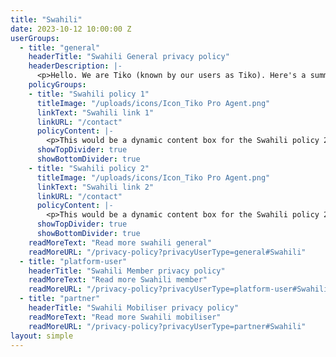 ```yaml
---
title: "Swahili"
date: 2023-10-12 10:00:00 Z
userGroups:
  - title: "general"
    headerTitle: "Swahili General privacy policy"
    headerDescription: |-
      <p>Hello. We are Tiko (known by our users as Tiko). Here's a summary of how we protect your data and respect your privacy.</p>
    policyGroups: 
    - title: "Swahili policy 1"
      titleImage: "/uploads/icons/Icon_Tiko Pro Agent.png"
      linkText: "Swahili link 1"
      linkURL: "/contact"
      policyContent: |-
        <p>This would be a dynamic content box for the Swahili policy 2</p>
      showTopDivider: true
      showBottomDivider: true
    - title: "Swahili policy 2"
      titleImage: "/uploads/icons/Icon_Tiko Pro Agent.png"
      linkText: "Swahili link 2"
      linkURL: "/contact"
      policyContent: |-
        <p>This would be a dynamic content box for the Swahili policy 2</p>
      showTopDivider: true
      showBottomDivider: true
    readMoreText: "Read more swahili general"
    readMoreURL: "/privacy-policy?privacyUserType=general#Swahili"
  - title: "platform-user"
    headerTitle: "Swahili Member privacy policy"
    readMoreText: "Read more Swahili member"
    readMoreURL: "/privacy-policy?privacyUserType=platform-user#Swahili"
  - title: "partner"
    headerTitle: "Swahili Mobiliser privacy policy"
    readMoreText: "Read more Swahili mobiliser"
    readMoreURL: "/privacy-policy?privacyUserType=partner#Swahili"
layout: simple
---
```



